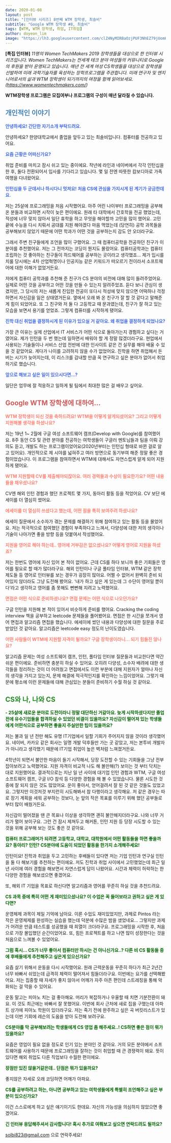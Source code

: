 ```yaml
---
date: 2020-01-08
layout: post
title: "[인터뷰 시리즈] 8번째 WTM 장학생, 최솔비"
subtitle: "Google WTM 장학생 #8, 최솔비"
tags: [WTM, WTM 장학생, 취업, IT취업]
author: doyeon_lim
image: "https://lh3.googleusercontent.com/clZ4NyMIRBaOzjPUF3NhEZ79jUomKPZmS88Prccwxc7GptZTuVuXqwcvDQnQJh8Tj-uxP2XK2dq9DUNKnfyE5RlSSdB2C0IvOXs7QkjZBB_w8qcUJ1rgusrFNHHWQQRpWRnKnQdhaci1ycZ_gkV4KDHoWb9tSsVy-GZDDvSnDBLd_Ux00wPuNh4mvIYhOTKB_cegs5lautipaVxSuu9Pb7iIEk0IuexsR8dFuK6vddmKFsV0rpFkaka5l9Bw5VJFKLWqiK2f6AZsgDQrmjtR3ROgxg9HZqTP667q4NDe267Wsk-bsN8QL0_bsRvQbY3BGtoJC0lfi0IEBP9c_SITrQWs085vddWN7CdSb-otUEvVcktteiMGaMsrnMBakYjjxeTBFn36sTc1Pr_1BckDL_kHXDBtLBchzN8Efw7dhR5fStVmsJwzjWzNAnHEgmfOxcsljamjVFyUyOywUgxE2SiiLFNkJEkAtjpasFF599jbZaMRGBoTElBBD3wu7Tw9707p9o_4ztsOyv4P_owt5TUhZKuktgOH-k5kgun5XQp71visi5Jtg5r5tGtDiuhYEE1-liI-iE6-Iki9MSGHg5IvqBn6sjtjgTAFXHaxF-Je1_0J9nDLXi5HkKRZnz_SV6vWKEPt4Vm4-ItsNVETuEKji44T0DdPkAz6pLkuNcve4ot-wCIDfLmh5I2FKVlIosAMTyhzDLlinH0FRCn-K5yGEU3gI7etIxtrsbgF6nEAb1Q=w369-h346-no"
---
```


**[특집 인터뷰]** *11명의 Women TechMakers 2019 장학생들을 대상으로 한 인터뷰 시리즈입니다. Women TechMakers는 전세계 테크 분야 여성들의 커뮤니티로 Google 의 후원을 받아 운영되고 있습니다. 매년 전 세계 여성 CS학생들을 대상으로 장학생을 선발하여 미래 과학기술자를 육성하는 장학프로그램을 주관합니다. 미래 연구자 및 엔지니어로서의 삶과 WTM 장학생이 되기까지의 여정을 함께 읽어보세요. (https://www.womentechmakers.com/)*


**WTM장학생 프로그램은 모집여부나 프로그램의 구성이 매년 달라질 수 있습니다.**


## <span style="color:SteelBlue "> 개인적인 이야기 </span>
<span style="color:RoyalBlue"> **안녕하세요! 간단한 자기소개 부탁드려요.** </span>

   안녕하세요? 한양대학교에서 졸업을 앞두고 있는 최솔비입니다. 컴퓨터를 전공하고 있어요. 


<span style="color:RoyalBlue"> **요즘 근황은 어떠신가요?** </span>

  취업 준비를 마치고 잠시 쉬고 있는 중이에요. 작년에 라인과 네이버에서 각각 인턴십을 한 후, 둘다 전환되어서 입사를 기다리고 있습니다. 몇 일 전엔 따뜻한 캄보디아로 가족여행을 다녀왔어요.


<span style="color:RoyalBlue"> **인턴십을 두 군데서나 하시다니 멋져요! 처음 CS에 관심을 가지시게 된 계기가 궁금한데요.** </span>

   저는 25살에 프로그래밍을 처음 시작했어요. 아주 어린 나이부터 프로그래밍을 공부해 온 분들과 비교하면 시작이 늦은 편이에요. 원래 타 대학에서 간호학을 전공 했었는데, 적성에 너무 맞지 않아서 일단 휴학을 하고 무엇을 해야할까 고민을 많이 했어요. 고민 끝에 수능을 다시 치뤄서 공대를 지원 해야겠다 마음 먹었는데 (당연히) 공학 과목들을 공부해보지 않았기 때문에 어떤 학과가 어떤 것을 공부하는지 감도 안 오더라구요.
    
   그래서 주변 친구들에게 조언을 많이 구했어요. 그 때 컴퓨터공학을 전공하던 친구가 이 분야를 추천했어요. 저는 그 전까지는 코딩이 뭔지도 몰랐어요. 컴퓨터공학과는 컴퓨터 조립하는 것 좋아하는 친구들이 하드웨어를 공부하는 곳이라고 생각했죠… 제가 입시를 치룰 당시에는 4차 산업혁명이나 인공지능 같은 키워드가 떠오르기 전이라서 소프트웨어에 대한 이해가 없었거든요.
    
   저에게 컴퓨터 공학과를 추천해 준 친구가 CS 분야의 비전에 대해 많이 들려주었어요. 실제로 어떤 것을 공부하고 어떤 것을 만들 수 있는지 알려주었죠. 듣다 보니 관심이 생겼지만, 그 당시의 저는 새롭게 진입한 전공이 또다시 적성에 맞지 않으면 어떡하나 걱정하면서 자신감을 잃은 상태였거든요. 옆에서 오래 봐 온 친구가 잘 할 것 같다고 말해준 게 힘이 되었어요. 또 그 친구와 저 둘 다 고등학교 때 문과였는데, 친구가 잘 하고 있는 모습을 보면서 용기를 얻었죠. 그렇게 컴퓨터를 시작하게 됐어요.

<span style="color:RoyalBlue"> **진학 대신 취업을 결정하시게 된 이유가 있으실 거 같아요. 왜 취업을 결정하게 되었나요?** </span>

   가장 큰 이유는 실제 산업에서 IT 서비스가 어떤 식으로 돌아가는지 경험하고 싶다는 거였어요. 제가 인턴을 두 번 했는데 일하면서 배워야 할 게 정말 많겠더라구요. 현업에서 사용되는 기술들이나 서비스 산업 전반에 대한 인사이트 같은 건 실무를 해야 배울 수 있을 것 같았어요. 게다가 나이를 고려하지 않을 수가 없었어요. 진학을 하면 취업해서 돈 버는 시기가 늦어지는데, 이 리스크를 감내할 만큼 꼭 연구하고 싶은 분야가 없어서 취업하기로 했습니다. 
   
<span style="color:RoyalBlue"> **앞으로 해보고 싶은 일이 있으시다면...?** </span>

   일단은 업무에 잘 적응하고 일하게 될 팀에서 최대한 많은 걸 배우고 싶어요.
   
   
## <span style="color:IndianRed "> Google WTM 장학생에 대하여… </span>
<span style="color:Salmon "> **WTM 장학생이 되신 것을 축하드려요! WTM을 어떻게 알게되셨어요? 그리고 어떻게 지원해볼 생각을 하셨나요?**</span>

  저는 19년 1~ 2월에 구글 여성 소프트웨어 캠프(Develop with Google)를 참여했어요. 8주 동안 CS 및 관련 분야를 전공하는 여학생들이 구글러 멘토님들과 팀을 이뤄 강의도 듣고, 개발도 하는 프로그램이었어요(2020년부터는 인턴십 형태로 바뀐 걸로 알고 있어요). 개인적으로 제 시야를 넓혀주고 여러 방면으로 동기부여 해준 정말 좋은 경험이었습니다. 이 프로그램을 참여하면서 WTM에 대해서도 자연스럽게 알게 되어 지원하게 됐어요.
  
<span style="color:Salmon "> **WTM 지원할때 CV를 제출해야되잖아요. 여러 경력들과 수상이 필요한가요? 어떤 내용들을 채우셨나요?**</span>

  CV엔 해외 인턴 경험과 했던 프로젝트 몇 가지, 동아리 활동 등을 적었어요. CV 보단 에세이를 더 열심히 썼어요.

<span style="color:Salmon "> **에세이를 더 열심히 쓰셨다고 했는데, 어떤 점을 특히 보여주려 하셨나요?**</span>

   에세이 질문에서 소수자가 겪는 문제를 해결하기 위해 참여하고 있는 활동 등을 물었어요. 저는 적극적으로 참여했던 경험이 부족하다고 느껴서, 다양성에 대한 저의 생각이나 기술이 나아가면 좋을 방향 등을 덧붙여서 작성했어요.
   
<span style="color:Salmon "> **지원을 영어로 해야 하는데.. 영어에 거부감은 없으셨나요? 어떻게 영어로 지원을 하셨죠?**</span>

  저는 한번도 영어에 자신 있어 본 적이 없어요. 근데 CS를 하다 보니까 좋은 기회들은 영어를 필요로 할 때가 많더라구요. 해외 인턴이나 구글 풀타임 인터뷰, WTM 같은 장학 제도들 등 영어로 인터뷰를 보는 경우가 굉장히 많아요. 어쩔 수 없어서 완벽히 준비 되어있지 않더라도 그냥 도전해 봤어요. ‘내가 하고 싶은 게 있는데 그 수단이 영어일 뿐이다’라고 생각하고 영어를 좀 못해도 뻔뻔해 지려고 노력했어요. 


<span style="color:Salmon "> **면접은 어떤 식으로 준비하셨나요? 면접 문제는 어떤 식으로 나오던가요?**</span>

  구글 인턴을 지원해 본 적이 있어서 비슷하게 준비를 했어요. Cracking the coding interview 책을 공부하고 leetcode 문제들을 풀어봤어요. 면접은 한 시간을 쪼개서 영어 면접과 알고리즘 면접을 했습니다. 에세이에 썼던 내용과 다양성에 대한 질문을 주로 받았던 것 같아요. 알고리즘은 leetcode easy 정도의 난이도였습니다. 
  
<span style="color:Salmon "> **어떤 사람들이 WTM에 지원할 자격이 될까요? 구글 장학생이라니... 되기 힘들진 않나요?**</span>

  알고리즘 문제는 여성 소프트웨어 캠프, 인턴, 풀타임 인터뷰 질문들과 비교한다면 약간 쉬운 편이에요. 준비하면 충분히 하실 수 있어요. 오히려 다양성, 소수자 배려에 대한 생각들을 정리하는 것이 더 어려웠고 면접에서도 이런 부분에 대해 지원자가 얼마나 자신의 생각을 가지고 있는지, 문제 해결에 적극적인지를 확인하는 느낌이었어요. 그렇기 때문에 평소에 이런 문제들에 대해 관심있는 분들이 준비하기 수월 하실 것 같아요.
  

## <span style="color:ForestGreen"> CS와 나, 나와 CS </span>
<span style="color:DarkGreen "> **-	25살에 새로운 분야로 도전이라니 정말 대단하신 거같아요. 늦게 시작하셨다지만 졸업 전에 유수기업들을 합격하실 수 있었던 비결이 있을까요? 자신감이 떨어져 있는 학생들에게 어떤식으로 공부하면 좋을지 주실만한 팁이 있을까요?**</span>

   저는 불과 일 년 전만 해도 유명 IT기업에서 일할 기회가 주어지지 않을 것이라 생각했어요. 네이버, 카카오 같은 회사는 일명 개발 덕후들만 가는 곳 같았고, 저는 본투비 개발자가 아니라고 생각했기 때문에 IT기업 취업이 높은 벽처럼 느껴졌거든요.
 
 4학년이 되면서 불안한 마음이 들기 시작해서, 당장 도전할 수 있는 기회들을 그냥 전부 잡아보려고 노력했어요. 지원 자격이 비교적 나도 해 볼만해(?) 보이는 것 부터 닥치는 대로 지원했어요. 결과적으로는 지난 일 년 사이에 대기업 인턴 경험과 WTM, 구글 여성 소프트웨어 캠프, 구글 I/O 참석 등 다양한 경험을 해 볼 수 있었습니다. 물론 시도한 것 중에 잘 되지 않은 것도 많았어요. 운이 좋아서, 얻어걸려서 잘 된 것 같은 것들도 있었고요. 그렇지만 이것저것 부지런히 시도해봐서 참 다행이라고 생각해요. 저 같은 경우는 따로 장기 계획을 세워 공부하는 것보다, 눈 앞의 작은 목표를 이루기 위해 했던 공부들로부터 많이 배웠거든요. 
 
 자신감이 떨어졌을 땐 큰 목표나 이상을 생각하면 괜히 불안해지더라구요. 나와 너무 거리가 멀어 보이구요. 그런 건 잠시 제쳐두고 해커톤, 인턴 지원 등 당장 시도할 수 있는 것을 위해 공부해 보는 것도 좋은 것 같아요. 

<span style="color:DarkGreen "> **컴퓨터 프로그래머가 되려면 고등학교, 대학교, 대학원에서 어떤 활동들을 하면 좋을까요? 동아리? 인턴? CS분야에 도움이 되었던 활동을 한가지 소개해주세요!**</span>

  인턴이요! 진학과 취업을 두고 고민하는 후배들이 있다면 저는 기업 인턴과 연구실 인턴을 둘 다 해보기를 추천하는 편이에요. 저도 진학과 취업 사이에서 고민했었는데 최근 일 년 사이에 여러 경험을 해보면서 자연스럽게 답이 나왔어요. 시간과 체력이 허락하는 한 다양한 경험을 해보셨으면 좋겠어요. 
 
 또, 해외 IT 기업을 목표로 하신다면 알고리즘과 영어를 꾸준히 하실 것을 추천드려요.

<span style="color:DarkGreen "> **CS 과목 중에 특히 어떤 게 재미있으셨나요? 이 수업은 꼭 들어보라고 권하고 싶은 게 있다면?**</span>

   운영체제 과목이 제일 기억에 남아요. 이론 수업도 재미있었지만, 과제로 Pintos 라는 작은 운영체제를 완성하는 실습을 했는데 덕분에 수많은 밤을 샜었네요… 그렇지만 과제가 어려운 만큼 테스트를 성공했을 때 희열이 크더라구요. 프로그래밍을 시작한 후, 처음으로 가장 몰입했던 순간이었어요. 또, 힘든 프로젝트를 하고 나면 많이 성장한다는 것을 처음으로 느껴볼 수 있었어요.

<span style="color:DarkGreen "> **그럼 혹시... CS가 너무 좋아서 컴퓨터만 하시는 건 아니신가요..? 다른 비 CS 활동들 중에 후배들에게 추천해주고 싶은게 있으신가요?**</span>

   요즘 살기 위해서 운동을 다시 시작했어요. 원래 근력운동을 꾸준히 하다가 최근 2년간 너무 바빠서 쉬었는데 급격히 체력이 떨어져서 힘들더라구요. 이번에는 요가를 선택해봤어요. 저는 집중할 때 자세가 좋지 않아서 어깨가 자주 아픈 편인데 스트레칭을 통해 악화되는 걸 막을 수 있어요.  
 
 운동 말고는 피아노 치는 걸 좋아해요. 머리가 복잡하거나 우울할 때 치면 기분전환이 돼요. 이 것도 최근에는 바빠서 잘 못했어요. 이번에 회사 근처에 새로 집을 구했는데 아파트 상가에 피아노 학원이 있더라구요. 저는 죽기 전에 완주하고 싶은 곡 버킷리스트가 있는데 이번 기회에 레슨의 도움을 받아 도전해 보려구요.


<span style="color:DarkGreen "> **CS분야를 막 공부해보려는 학생들에게 CS 영업 좀 해주세요..! CS하면 좋은 점이 뭐가 있을까요?**</span>

  요즘은 영업이 필요 없을 정도로 인기 있는 분야인 것 같아요. 거의 모든 분야에서 소프트웨어를 사용하기 때문에 프로그래밍을 잘하는 것이 취업할 때 큰 경쟁력이 돼요. 뜻이 있다면 해외 취업도 다른 직업보다 수월한 편이에요. 
  
<span style="color:DarkGreen "> **장점만 있진 않을거같은데.. 단점은 뭐가 있을까요?**</span>

  좋지않은 자세로 오래 코딩하면 어깨가 아파요. 
  
<span style="color:DarkGreen "> **CS를 공부하려고 하는, 아니면 공부하고 있는 여학생들에게 특별히 조언해주고 싶은 부분이 있으신가요?**</span>

 이건 스스로에게 하고 싶은 얘기이기도 한데요. 자신의 가능성을 의심하지 않았으면 좋겠어요. 

<span style="color:DarkGreen "> **긴 인터뷰 응답해주셔서 감사합니다! 혹시 추가로 여쭤보고 싶으면 연락드려도 될까요?** </span>

  solbi823@gmail.com 으로 연락주세요!
